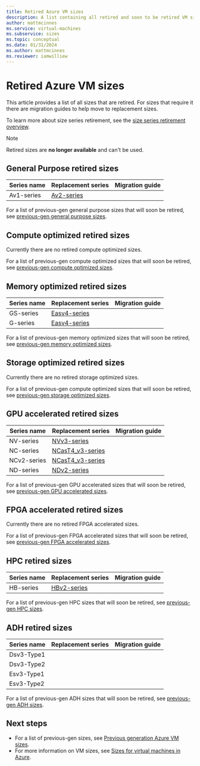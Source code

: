 ```yaml
---
title: Retired Azure VM sizes 
description: A list containing all retired and soon to be retired VM size series and their replacement series.
author: mattmcinnes
ms.service: virtual-machines
ms.subservice: sizes
ms.topic: conceptual
ms.date: 01/31/2024
ms.author: mattmcinnes
ms.reviewer: iamwilliew
---
```


# Retired Azure VM sizes 

This article provides a list of all sizes that are retired. For sizes that require it there are migration guides to help move to replacement sizes.

To learn more about size series retirement, see the [size series retirement overview](./retirement-overview.md).

> [!NOTE]
> Retired sizes are **no longer available** and can't be used. 

## General Purpose retired sizes

|Series name        |Replacement series  |Migration guide |
|-------------------|--------------------|----------------|
| Av1-series        | [Av2-series](../../virtual-machines/av2-series.md) | |

For a list of previous-gen general purpose sizes that will soon be retired, see [previous-gen general purpose sizes](./previous-gen-sizes-list.md#general-purpose-previous-gen-sizes).

## Compute optimized retired sizes

Currently there are no retired compute optimized sizes.

For a list of previous-gen compute optimized sizes that will soon be retired, see [previous-gen compute optimized sizes](./previous-gen-sizes-list.md#compute-optimized-previous-gen-sizes).

## Memory optimized retired sizes

|Series name        |Replacement series  |Migration guide |
|-------------------|--------------------|----------------|
| GS-series        | [Easv4-series](../../virtual-machines/eav4-easv4-series.md) | |
| G-series        | [Easv4-series](../../virtual-machines/eav4-easv4-series.md) | |

For a list of previous-gen memory optimized sizes that will soon be retired, see [previous-gen memory optimized sizes](./previous-gen-sizes-list.md#memory-optimized-previous-gen-sizes).

## Storage optimized retired sizes

Currently there are no retired storage optimized sizes.

For a list of previous-gen compute optimized sizes that will soon be retired, see [previous-gen storage optimized sizes](./previous-gen-sizes-list.md#storage-optimized-previous-gen-sizes).

## GPU accelerated retired sizes

|Series name        |Replacement series  |Migration guide |
|-------------------|--------------------|----------------|
| NV-series        | [NVv3-series](../../virtual-machines/nvv3-series.md) | |
| NC-series        | [NCasT4_v3-series](../../virtual-machines/nct4-v3-series.md) | |
| NCv2-series      | [NCasT4_v3-series](../../virtual-machines/nct4-v3-series.md) | |
| ND-series        | [NDv2-series](../../virtual-machines/nct4-v3-series.md) | |

For a list of previous-gen GPU accelerated sizes that will soon be retired, see [previous-gen GPU accelerated sizes](./previous-gen-sizes-list.md#gpu-accelerated-previous-gen-sizes).

## FPGA accelerated retired sizes

Currently there are no retired FPGA accelerated sizes.

For a list of previous-gen FPGA accelerated sizes that will soon be retired, see [previous-gen FPGA accelerated sizes](./previous-gen-sizes-list.md#fpga-accelerated-previous-gen-sizes).

## HPC retired sizes

|Series name        |Replacement series  |Migration guide |
|-------------------|--------------------|----------------|
| HB-series        | [HBv2-series](../../virtual-machines/hbv2-series.md) | |

For a list of previous-gen HPC sizes that will soon be retired, see [previous-gen HPC sizes](./previous-gen-sizes-list.md#hpc-previous-gen-sizes).

## ADH retired sizes

|Series name        |Replacement series  |Migration guide |
|-------------------|--------------------|----------------|
| Dsv3-Type1       |                     | |
| Dsv3-Type2       |                     | |
| Esv3-Type1       |                     | |
| Esv3-Type2       |                     | |

For a list of previous-gen ADH sizes that will soon be retired, see [previous-gen ADH sizes](./previous-gen-sizes-list.md#adh-previous-gen-sizes).

## Next steps
- For a list of previous-gen sizes, see [Previous generation Azure VM sizes](./previous-gen-sizes-list.md).
- For more information on VM sizes, see [Sizes for virtual machines in Azure](../sizes.md).
